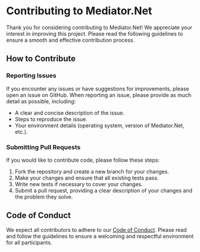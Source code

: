 # Contributing to Mediator.Net

Thank you for considering contributing to Mediator.Net! We appreciate your interest in improving this project. Please read the following guidelines to ensure a smooth and effective contribution process.

## How to Contribute

### Reporting Issues
If you encounter any issues or have suggestions for improvements, please open an issue on GitHub. When reporting an issue, please provide as much detail as possible, including:
- A clear and concise description of the issue.
- Steps to reproduce the issue.
- Your environment details (operating system, version of Mediator.Net, etc.).

### Submitting Pull Requests
If you would like to contribute code, please follow these steps:
1. Fork the repository and create a new branch for your changes.
2. Make your changes and ensure that all existing tests pass.
3. Write new tests if necessary to cover your changes.
4. Submit a pull request, providing a clear description of your changes and the problem they solve.

## Code of Conduct
We expect all contributors to adhere to our [Code of Conduct](CODE_OF_CONDUCT.md). Please read and follow the guidelines to ensure a welcoming and respectful environment for all participants.
